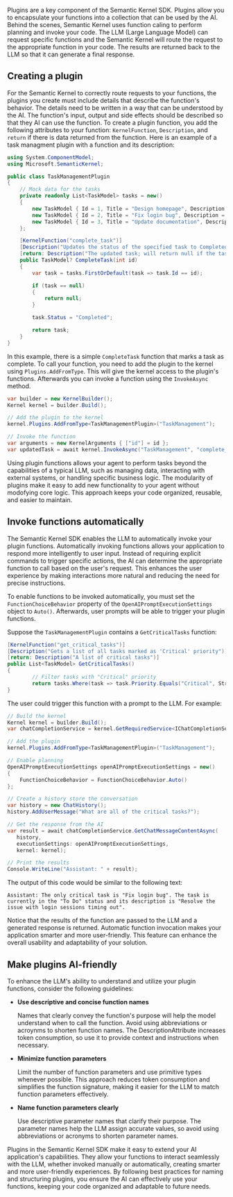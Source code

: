 Plugins are a key component of the Semantic Kernel SDK. Plugins allow you to encapsulate your functions into a collection that can be used by the AI. Behind the scenes, Semantic Kernel uses function caling to perform planning and invoke your code. The LLM (Large Language Model) can request specific functions and the Semantic Kernel will route the request to the appropriate function in your code. The results are returned back to the LLM so that it can generate a final response.

## Creating a plugin

For the Semantic Kernel to correctly route requests to your functions, the plugins you create must include details that describe the function's behavior. The details need to be written in a way that can be understood by the AI. The function's input, output and side effects should be described so that they AI can use the function. To create a plugin function, you add the following attributes to your function: `KernelFunction`, `Description`, and `return` if there is data returned from the function. Here is an example of a task managment plugin with a function and its description:

```c#
using System.ComponentModel;
using Microsoft.SemanticKernel;

public class TaskManagementPlugin
{
    // Mock data for the tasks
    private readonly List<TaskModel> tasks = new()
    {
        new TaskModel { Id = 1, Title = "Design homepage", Description = "Create a modern homepage layout", Status = "In Progress", Priority = "High" },
        new TaskModel { Id = 2, Title = "Fix login bug", Description = "Resolve the issue with login sessions timing out", Status = "To Do", Priority = "Critical" },
        new TaskModel { Id = 3, Title = "Update documentation", Description = "Improve API reference for developers", Status = "Completed", Priority = "Medium" }
    };

    [KernelFunction("complete_task")]
    [Description("Updates the status of the specified task to Completed")]
    [return: Description("The updated task; will return null if the task does not exist")]
    public TaskModel? CompleteTask(int id)
    {
        var task = tasks.FirstOrDefault(task => task.Id == id);

        if (task == null)
        {
            return null;
        }

        task.Status = "Completed";

        return task;
    }
}
```

In this example, there is a simple `CompleteTask` function that marks a task as complete. To call your function, you need to add the plugin to the kernel using `Plugins.AddFromType`. This will give the kernel access to the plugin's functions. Afterwards you can invoke a function using the `InvokeAsync` method.

```c#
var builder = new KernelBuilder();
Kernel kernel = builder.Build();

// Add the plugin to the kernel
kernel.Plugins.AddFromType<TaskManagementPlugin>("TaskManagement");

// Invoke the function
var arguments = new KernelArguments { ["id"] = id };
var updatedTask = await kernel.InvokeAsync("TaskManagement", "complete_task", arguments);
```

Using plugin functions allows your agent to perform tasks beyond the capabilities of a typical LLM, such as managing data, interacting with external systems, or handling specific business logic. The modularity of plugins make it easy to add new functionality to your agent without modofying core logic. This approach keeps your code organized, reusable, and easier to maintain.

## Invoke functions automatically

The Semantic Kernel SDK enables the LLM to automatically invoke your plugin functions. Automatically invoking functions allows your application to respond more intelligently to user input. Instead of requiring explicit commands to trigger specific actions, the AI can determine the appropriate function to call based on the user's request. This enhances the user experience by making interactions more natural and reducing the need for precise instructions.

To enable functions to be invoked automatically, you must set the `FunctionChoiceBehavior` property of the `OpenAIPromptExecutionSettings` object to `Auto()`. Afterwards, user prompts will be able to trigger your plugin functions.

Suppose the `TaskManagementPlugin` contains a `GetCriticalTasks` function:

```c#
[KernelFunction("get_critical_tasks")]
[Description("Gets a list of all tasks marked as 'Critical' priority")]
[return: Description("A list of critical tasks")]
public List<TaskModel> GetCriticalTasks()
{
        // Filter tasks with "Critical" priority
        return tasks.Where(task => task.Priority.Equals("Critical", StringComparison.OrdinalIgnoreCase)).ToList();
}
```

The user could trigger this function with a prompt to the LLM. For example:

```c#
// Build the kernel
Kernel kernel = builder.Build();
var chatCompletionService = kernel.GetRequiredService<IChatCompletionService>();

// Add the plugin
kernel.Plugins.AddFromType<TaskManagementPlugin>("TaskManagement");

// Enable planning
OpenAIPromptExecutionSettings openAIPromptExecutionSettings = new() 
{
    FunctionChoiceBehavior = FunctionChoiceBehavior.Auto()
};

// Create a history store the conversation
var history = new ChatHistory();
history.AddUserMessage("What are all of the critical tasks?");

// Get the response from the AI
var result = await chatCompletionService.GetChatMessageContentAsync(
   history,
   executionSettings: openAIPromptExecutionSettings,
   kernel: kernel);

// Print the results
Console.WriteLine("Assistant: " + result);
```

The output of this code would be similar to the following text:

```output 
Assistant: The only critical task is "Fix login bug". The task is currently in the "To Do" status and its description is "Resolve the issue with login sessions timing out".
```

Notice that the results of the function are passed to the LLM and a generated response is returned. Automatic function invocation makes your application smarter and more user-friendly. This feature can enhance the overall usability and adaptability of your solution.

## Make plugins AI-friendly

To enhance the LLM's ability to understand and utilize your plugin functions, consider the following guidelines:

- **Use descriptive and concise function names** 
    
    Names that clearly convey the function's purpose will help the model understand when to call the function. Avoid using abbreviations or acroynms to shorten function names. The DescriptionAttribute increases token consumption, so use it to provide context and instructions when necessary.

- **Minimize function parameters**
    
    Limit the number of function parameters and use primitive types whenever possible. This approach reduces token consumption and simplifies the function signature, making it easier for the LLM to match function parameters effectively.

- **Name function parameters clearly** 

    Use descriptive parameter names that clarify their purpose. The parameter names help the LLM assign accurate values, so avoid using abbreviations or acronyms to shorten parameter names.

Plugins in the Semantic Kernel SDK make it easy to extend your AI application's capabilities. They allow your functions to interact seamlessly with the LLM, whether invoked manually or automatically, creating smarter and more user-friendly experiences. By following best practices for naming and structuring plugins, you ensure the AI can effectively use your functions, keeping your code organized and adaptable to future needs.